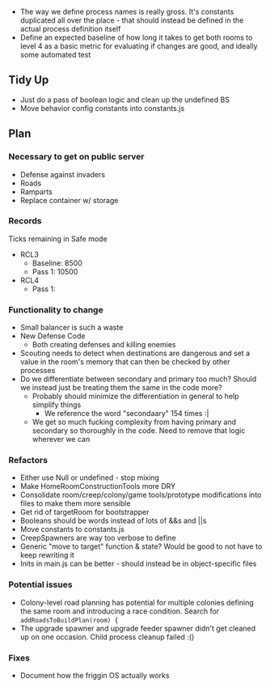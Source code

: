 - The way we define process names is really gross.  It's constants duplicated all over the place - that should instead be defined in the actual process definition itself
- Define an expected baseline of how long it takes to get both rooms to level 4 as a basic metric for evaluating if changes are good, and ideally some automated test


## Tidy Up
- Just do a pass of boolean logic and clean up the undefined BS
- Move behavior config constants into constants.js

## Plan

### Necessary to get on public server
- Defense against invaders
- Roads
- Ramparts
- Replace container w/ storage

### Records
Ticks remaining in Safe mode
- RCL3 
    - Baseline: 8500
    - Pass 1: 10500
- RCL4
    - Pass 1:

### Functionality to change
- Small balancer is such a waste
- New Defense Code
    - Both creating defenses and killing enemies
- Scouting needs to detect when destinations are dangerous and set a value in the room's memory that can then be checked by other processes
- Do we differentiate between secondary and primary too much? Should we instead just be treating them the same in the code more?
    - Probably should minimize the differentiation in general to help simplify things
        - We reference the word "secondaary" 154 times :|
    - We get so much fucking complexity from having primary and secondary so thoroughly in the code.  Need to remove that logic wherever we can

### Refactors
- Either use Null or undefined - stop mixing
- Make HomeRoomConstructionTools more DRY
- Consolidate room/creep/colony/game tools/prototype modifications into files to make them more sensible
- Get rid of targetRoom for bootstrapper
- Booleans should be words instead of lots of &&s and ||s
- Move constants to constants.js
- CreepSpawners are way too verbose to define
- Generic "move to target" function & state?  Would be good to not have to keep rewriting it
- Inits in main.js can be better - should instead be in object-specific files

### Potential issues
- Colony-level road planning has potential for multiple colonies defining the same room and introducing a race condition.  Search for `addRoadsToBuildPlan(room) {`
- The upgrade spawner and upgrade feeder spawner didn't get cleaned up on one occasion.  Child process cleanup failed :()

### Fixes
- Document how the friggin OS actually works